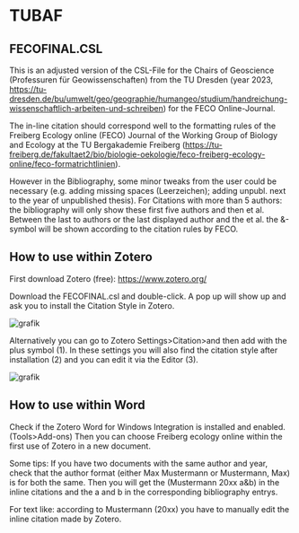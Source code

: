 # TUBAF

## FECOFINAL.CSL

This is an adjusted version of the CSL-File for the Chairs of Geoscience (Professuren für Geowissenschaften) from the TU Dresden (year 2023, https://tu-dresden.de/bu/umwelt/geo/geographie/humangeo/studium/handreichung-wissenschaftlich-arbeiten-und-schreiben) for the FECO Online-Journal. 

The in-line citation should correspond well to the formatting rules of the Freiberg Ecology online (FECO) Journal of the Working Group of Biology and Ecology at the TU Bergakademie Freiberg (https://tu-freiberg.de/fakultaet2/bio/biologie-oekologie/feco-freiberg-ecology-online/feco-formatrichtlinien). 

However in the Bibliography, some minor tweaks from the user could be necessary (e.g. adding missing spaces (Leerzeichen); adding unpubl. next to the year of unpublished thesis). 
For Citations with more than 5 authors: the bibliography will only show these first five authors and then et al.
Between the last to authors or the last displayed author and the et al. the &-symbol will be shown according to the citation rules by FECO.

## How to use within Zotero

First download Zotero (free): https://www.zotero.org/

Download the FECOFINAL.csl and double-click. A pop up will show up and ask you to install the Citation Style in Zotero.

![grafik](https://github.com/user-attachments/assets/1f09678f-21aa-42ee-a43c-a4336b636cef)

Alternatively you can go to Zotero Settings>Citation>and then add with the plus symbol (1). In these settings you will also find the citation style after installation (2) and you can edit it via the Editor (3).

![grafik](https://github.com/user-attachments/assets/19eccdf4-a2e9-490e-8d0e-e560472404ce)

## How to use within Word

Check if the Zotero Word for Windows Integration is installed and enabled. (Tools>Add-ons)
Then you can choose Freiberg ecology online within the first use of Zotero in a new document.

Some tips:
If you have two documents with the same author and year, check that the author format (either Max Mustermann or Mustermann, Max) is for both the same. Then you will get the (Mustermann 20xx a&b) in the inline citations and the a and b in the corresponding bibliography entrys. 

For text like: according to Mustermann (20xx) you have to manually edit the inline citation made by Zotero.

